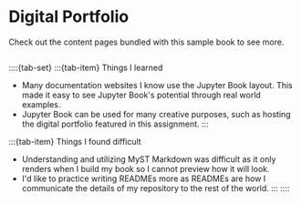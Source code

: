 # Digital Portfolio

Check out the content pages bundled with this sample book to see more.

```{tableofcontents}
```

::::{tab-set}
:::{tab-item} Things I learned
- Many documentation websites I know use the Jupyter Book layout. This made it easy to see Jupyter Book's potential through real world examples.
- Jupyter Book can be used for many creative purposes, such as hosting the digital portfolio featured in this assignment.
:::

:::{tab-item} Things I found difficult
- Understanding and utilizing MyST Markdown was difficult as it only renders when I build my book so I cannot preview how it will look.
- I'd like to practice writing READMEs more as READMEs are how I communicate the details of my repository to the rest of the world.
:::
::::